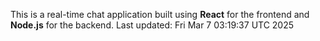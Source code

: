 This is a real-time chat application built using **React** for the frontend and **Node.js** for the backend.
Last updated: Fri Mar  7 03:19:37 UTC 2025
